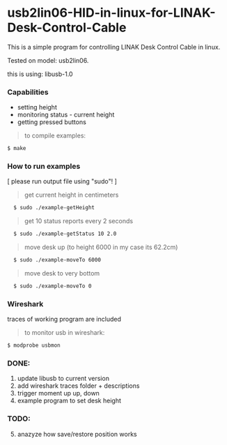# usb2lin06-HID-in-linux-for-LINAK-Desk-Control-Cable

This is a simple program for controlling LINAK Desk Control Cable in linux.

Tested on model: usb2lin06.

this is using: libusb-1.0

### Capabilities
* setting height
* monitoring status - current height
* getting pressed buttons

>to compile examples:
```sh
$ make
```

### How to run examples
[ please run output file using "sudo"! ]
> get current height in centimeters
```sh
  $ sudo ./example-getHeight
```
>get 10 status reports every 2 seconds
```sh
  $ sudo ./example-getStatus 10 2.0
```
> move desk up (to height 6000 in my case its 62.2cm)
```sh
  $ sudo ./example-moveTo 6000
```
> move desk to very bottom
```sh
  $ sudo ./example-moveTo 0
```

### Wireshark 
traces of working program are included
> to monitor usb in wireshark:
```sh
$ modprobe usbmon
```

### DONE:
1. update libusb to current version
2. add wireshark traces folder + descriptions
3. trigger moment up
   up, down
4. example program to set desk height

### TODO:
5. anazyze how save/restore position works
